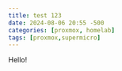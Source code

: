 ```yaml
---
title: test 123
date: 2024-08-06 20:55 -500
categories: [proxmox, homelab]
tags: [proxmox,supermicro]
---
```






Hello!